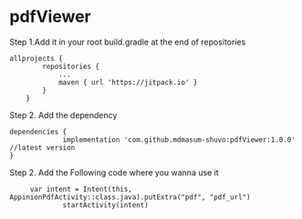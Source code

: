 # pdfViewer
Step 1.Add it in your root build.gradle at the end of repositories

    allprojects {
            repositories {
                ...
                maven { url 'https://jitpack.io' }
            }
        }

Step 2. Add the dependency

	dependencies {
	         	 implementation 'com.github.mdmasum-shuvo:pdfViewer:1.0.0' //latest version
	}

Step 2. Add the Following code where you wanna use it

         var intent = Intent(this, AppinionPdfActivity::class.java).putExtra("pdf", "pdf_url")
                 startActivity(intent)
